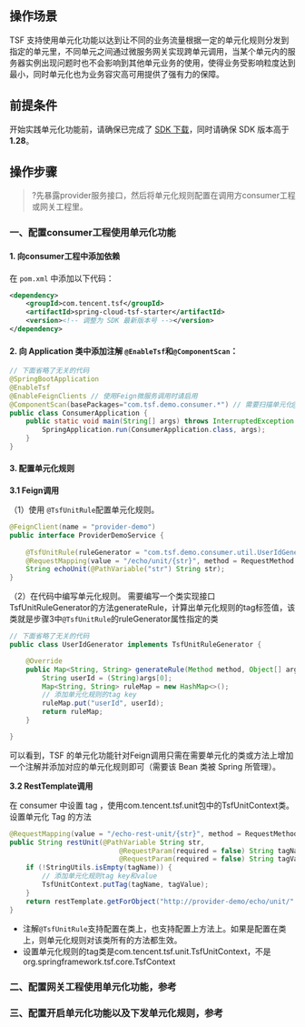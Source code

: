 ## 操作场景
TSF 支持使用单元化功能以达到让不同的业务流量根据一定的单元化规则分发到指定的单元里，不同单元之间通过微服务网关实现跨单元调用，当某个单元内的服务器实例出现问题时也不会影响到其他单元业务的使用，使得业务受影响粒度达到最小，同时单元化也为业务容灾高可用提供了强有力的保障。

## 前提条件
开始实践单元化功能前，请确保已完成了 [SDK 下载](https://cloud.tencent.com/document/product/649/20231)，同时请确保 SDK 版本高于**1.28**。

## 操作步骤
>?先暴露provider服务接口，然后将单元化规则配置在调用方consumer工程或网关工程里。

### 一、配置consumer工程使用单元化功能
#### 1. 向consumer工程中添加依赖
在 `pom.xml` 中添加以下代码：
```xml
<dependency>
    <groupId>com.tencent.tsf</groupId>
    <artifactId>spring-cloud-tsf-starter</artifactId>
    <version><!-- 调整为 SDK 最新版本号 --></version> 
</dependency>
```
#### 2. 向 Application 类中添加注解 `@EnableTsf`和`@ComponentScan`：
```java
// 下面省略了无关的代码
@SpringBootApplication
@EnableTsf
@EnableFeignClients // 使用Feign微服务调用时请启用
@ComponentScan(basePackages="com.tsf.demo.consumer.*") // 需要扫描单元化@TsfUnitRule注解所在的包
public class ConsumerApplication {
    public static void main(String[] args) throws InterruptedException {
        SpringApplication.run(ConsumerApplication.class, args);
    }
}
```
#### 3. 配置单元化规则
**3.1 Feign调用**

（1）使用 `@TsfUnitRule`配置单元化规则。
```java
@FeignClient(name = "provider-demo")
public interface ProviderDemoService {
    
    @TsfUnitRule(ruleGenerator = "com.tsf.demo.consumer.util.UserIdGenerator")
    @RequestMapping(value = "/echo/unit/{str}", method = RequestMethod.GET)
    String echoUnit(@PathVariable("str") String str);
}
```
（2）在代码中编写单元化规则。
需要编写一个类实现接口TsfUnitRuleGenerator的方法generateRule，计算出单元化规则的tag标签值，该类就是步骤3中`@TsfUnitRule`的ruleGenerator属性指定的类
```java
// 下面省略了无关的代码
public class UserIdGenerator implements TsfUnitRuleGenerator {

    @Override
    public Map<String, String> generateRule(Method method, Object[] args) {
        String userId = (String)args[0];
        Map<String, String> ruleMap = new HashMap<>();
        // 添加单元化规则的tag key
        ruleMap.put("userId", userId);
        return ruleMap;
    }

}
```
可以看到，TSF 的单元化功能针对Feign调用只需在需要单元化的类或方法上增加一个注解并添加对应的单元化规则即可（需要该 Bean 类被 Spring 所管理）。

**3.2 RestTemplate调用**

在 consumer 中设置 tag ，使用com.tencent.tsf.unit包中的TsfUnitContext类。设置单元化 Tag 的方法
```java
@RequestMapping(value = "/echo-rest-unit/{str}", method = RequestMethod.GET)
public String restUnit(@PathVariable String str,
                           @RequestParam(required = false) String tagName,
                           @RequestParam(required = false) String tagValue) {
    if (!StringUtils.isEmpty(tagName)) {
        // 添加单元化规则tag key和value
        TsfUnitContext.putTag(tagName, tagValue);
    }
    return restTemplate.getForObject("http://provider-demo/echo/unit/" + str, String.class);
}
```

- 注解`@TsfUnitRule`支持配置在类上，也支持配置上方法上。如果是配置在类上，则单元化规则对该类所有的方法都生效。
- 设置单元化规则的tag类是com.tencent.tsf.unit.TsfUnitContext，不是org.springframework.tsf.core.TsfContext

### 二、配置网关工程使用单元化功能，参考
### 三、配置开启单元化功能以及下发单元化规则，参考
